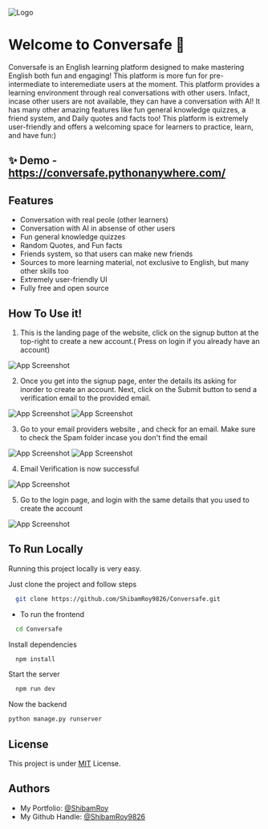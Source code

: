 ![Logo](/static/logo.png)

# Welcome to Conversafe 👋
Conversafe is an English learning platform designed to make mastering English both fun and engaging! This platform is more fun for pre-intermediate to interemediate users at the moment. This platform provides a learning environment through real conversations with other users. Infact, incase other users are not available, they can have a conversation with AI! It has many other amazing features like fun general knowledge quizzes, a friend system, and Daily quotes and facts too! This platform is extremely user-friendly and offers a welcoming space for learners to practice, learn, and have fun:) 


## ✨ Demo - https://conversafe.pythonanywhere.com/


## Features
   -  Conversation with real peole (other learners)
   -  Conversation with AI in absense of other users
   -  Fun general knowledge quizzes
   -  Random Quotes, and Fun facts
   -  Friends system, so that users can make new friends
   -  Sources to more learning material, not exclusive to English, but many other skills too
   - Extremely user-friendly UI
   - Fully free and open source

## How To Use it!

1. This is the landing page of the website, click on the signup button at the top-right to create a new account.( Press on login if you already have an account)

![App Screenshot](/screenshot/image-1.png)

2. Once you get into the signup page, enter the details its asking for inorder to create an account. Next, click on the Submit button to send a verification email to the provided email.

![App Screenshot](/screenshot/image-2.png)
![App Screenshot](/screenshot/image-3.png)

3. Go to your email providers website , and check for an email. Make sure to check the Spam folder incase you don't find the email

![App Screenshot](/screenshot/image-4.png)
![App Screenshot](/screenshot/image-5.png)

 4. Email Verification is now successful

![App Screenshot](/screenshot/image-6.png)

 5. Go to the login page, and login with the same details that you used to create the account 

![App Screenshot](/screenshot/image-7.png)

## To Run Locally

Running this project locally is very easy.

Just clone the project  and follow steps

```bash
  git clone https://github.com/ShibamRoy9826/Conversafe.git
```

- To run the frontend

```bash
  cd Conversafe
```

Install dependencies

```bash
  npm install
```

Start the server

```bash
  npm run dev
```

Now the backend

```bash
python manage.py runserver
```
## License

This project is under [MIT](https://choosealicense.com/licenses/mit/) License.


## Authors

- My Portfolio: [@ShibamRoy](https://shibamroy9826.github.io/)
- My Github Handle:   [@ShibamRoy9826](https://github.com/ShibamRoy9826)


